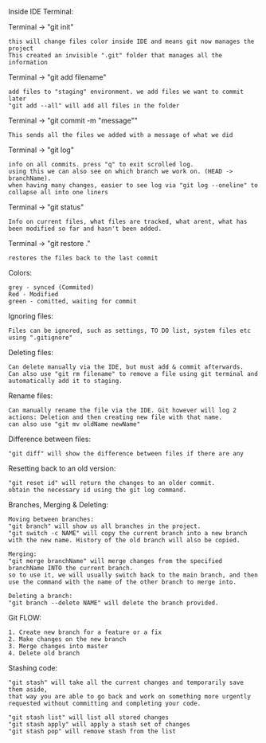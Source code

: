 Inside IDE Terminal:

Terminal -> "git init"

    this will change files color inside IDE and means git now manages the project    
    This created an invisible ".git" folder that manages all the information


Terminal -> "git add filename"

    add files to "staging" environment. we add files we want to commit later
    "git add --all" will add all files in the folder
	
Terminal -> "git commit -m "message""

    This sends all the files we added with a message of what we did
	
Terminal -> "git log"

    info on all commits. press "q" to exit scrolled log.
    using this we can also see on which branch we work on. (HEAD -> branchName).
    when having many changes, easier to see log via "git log --oneline" to collapse all into one liners
	
Terminal -> "git status"

    Info on current files, what files are tracked, what arent, what has been modified so far and hasn't been added.
	
Terminal -> "git restore ."

	restores the files back to the last commit

Colors:
   
    grey - synced (Commited)
    Red - Modified
    green - comitted, waiting for commit

Ignoring files:

    Files can be ignored, such as settings, TO DO list, system files etc
    using ".gitignore"

Deleting files:

    Can delete manually via the IDE, but must add & commit afterwards.
    Can also use "git rm filename" to remove a file using git terminal and automatically add it to staging.

Rename files:

    Can manually rename the file via the IDE. Git however will log 2 actions: Deletion and then creating new file with that name.
    can also use "git mv oldName newName"

Difference between files:

    "git diff" will show the difference between files if there are any

Resetting back to an old version:

    "git reset id" will return the changes to an older commit.
    obtain the necessary id using the git log command.

Branches, Merging & Deleting:

    Moving between branches:
    "git branch" will show us all branches in the project.
    "git switch -c NAME" will copy the current branch into a new branch with the new name. History of the old branch will also be copied.

    Merging:
    "git merge branchName" will merge changes from the specified branchName INTO the current branch.
    so to use it, we will usually switch back to the main branch, and then use the command with the name of the other branch to merge into.

    Deleting a branch:
    "git branch --delete NAME" will delete the branch provided.

Git FLOW:
    
    1. Create new branch for a feature or a fix
    2. Make changes on the new branch
    3. Merge changes into master
    4. Delete old branch

Stashing code:

    "git stash" will take all the current changes and temporarily save them aside,
    that way you are able to go back and work on something more urgently requested without committing and completing your code.
    
    "git stash list" will list all stored changes
    "git stash apply" will apply a stash set of changes 
    "git stash pop" will remove stash from the list
